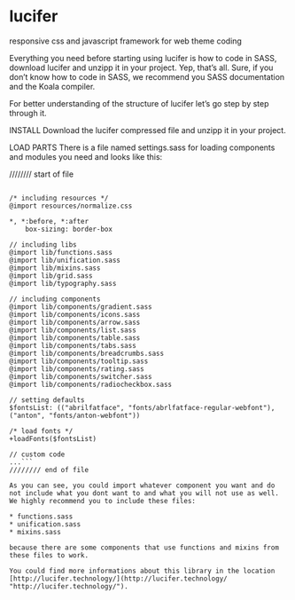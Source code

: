 # lucifer
responsive css and javascript framework for web theme coding

Everything you need before starting using lucifer is how to code in SASS, download lucifer and unzipp it in your project. Yep, that’s all. Sure, if you don’t know how to code in SASS, we recommend you SASS documentation and the Koala compiler.

For better understanding of the structure of lucifer let’s go step by step through it.

INSTALL
Download the lucifer compressed file and unzipp it in your project.

LOAD PARTS
There is a file named settings.sass for loading components and modules you need and looks like this:

//////// start of file
```// settings.sass
 
/* including resources */
@import resources/normalize.css
 
*, *:before, *:after
	box-sizing: border-box
 
// including libs
@import lib/functions.sass
@import lib/unification.sass
@import lib/mixins.sass
@import lib/grid.sass
@import lib/typography.sass
 
// including components
@import lib/components/gradient.sass
@import lib/components/icons.sass
@import lib/components/arrow.sass
@import lib/components/list.sass
@import lib/components/table.sass
@import lib/components/tabs.sass
@import lib/components/breadcrumbs.sass
@import lib/components/tooltip.sass
@import lib/components/rating.sass
@import lib/components/switcher.sass
@import lib/components/radiocheckbox.sass
 
// setting defaults
$fontsList: (("abrilfatface", "fonts/abrlfatface-regular-webfont"), ("anton", "fonts/anton-webfont"))
 
/* load fonts */
+loadFonts($fontsList)
 
// custom code
...```
//////// end of file

As you can see, you could import whatever component you want and do not include what you dont want to and what you will not use as well. We highly recommend you to include these files:

* functions.sass
* unification.sass
* mixins.sass

because there are some components that use functions and mixins from these files to work.

You could find more informations about this library in the location [http://lucifer.technology/](http://lucifer.technology/ "http://lucifer.technology/").
